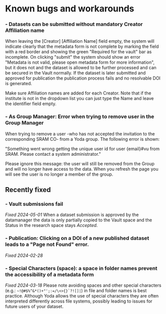 # Known bugs and workarounds

### - Datasets can be submitted without mandatory Creator Affiliation name
When leaving the [Creator] [Affiliation Name] field empty, the system will indicate clearly that the metadata form is not complete by marking the field with a red border and showing the green "Required for the vault" bar as incomplete. 
On clicking "submit" the system should show an error "Metadata is not valid, please open metadata form for more information", but it does not and the dataset is allowed to be further processed and can be secured in the Vault normally. 
If the dataset is later submitted and approved for publication the publication process fails and no resolvable DOI is generated.

Make sure Affiliation names are added for each Creator. Note that if the institute is not in the dropdown list you can just type the Name and leave the identifier field empty.

### - As Group Manager: Error when trying to remove user in the Group Manager
When trying to remove a user -who has not accepted the invitation to the corresponding SRAM CO- from a Yoda group. The following error is shown:

"Something went wrong getting the unique user id for user {email}#vu from SRAM. Please contact a system administrator."

Please ignore this message: the user will still be removed from the Group and will no longer have access to the data. When you refresh the page you will see the user is no longer a member of the group.

## Recently fixed

### - Vault submissions fail
_Fixed 2024-05-01_
When a dataset submission is approved by the datamanager the data is only partially copied to the Vault space and the Status in the research space stays _Accepted_. 

### - Publication: Clicking on a DOI of a new published dataset leads to a "Page not Found" error. 
_Fixed 2024-02-28_

### - Special Characters (space): a space in folder names prevent the accessibility of a metadata form
_Fixed 2024-03-18_
Please note avoiding spaces and other special characters (e.g.: ``~!@#$%^&*()+"';:=/\<>{}`?![]|``) in file and folder names is best practice. Although Yoda allows the use of special characters they are often interpreted differently across file systems, possibly leading to issues for future users of your dataset.
